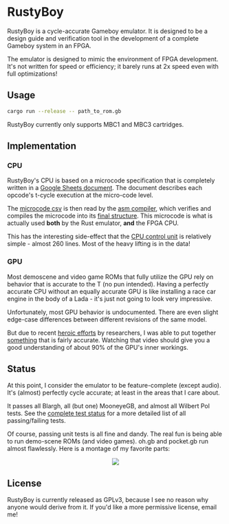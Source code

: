 # RustyBoy

RustyBoy is a cycle-accurate Gameboy emulator. It is designed to be a design guide and verification
tool in the development of a complete Gameboy system in an FPGA.

The emulator is designed to mimic the environment of FPGA development. It's not written for speed
or efficiency; it barely runs at 2x speed even with full optimizations!

## Usage

```bash
cargo run --release -- path_to_rom.gb
```

RustyBoy currently only supports MBC1 and MBC3 cartridges.

## Implementation

### CPU

RustyBoy's CPU is based on a microcode specification that is completely written in a [Google Sheets
document](https://docs.google.com/spreadsheets/d/1kMCDI1IlQtenE8m_Q8PhgFFZF4yk-pS-j0KrA0_e-DM/edit). The document describes each opcode's t-cycle execution at the micro-code level.

The [microcode csv](soc/instructions.csv) is then read by the [asm compiler](soc/src/cpu/asm), which verifies and compiles the microcode into its [final structure](soc/src/cpu/micro_code.rs). This microcode is what is actually used **both** by the Rust emulator, **and** the FPGA CPU.

This has the interesting side-effect that the [CPU control unit](soc/src/cpu/control_unit.rs) is
relatively simple - almost 260 lines. Most of the heavy lifting is in the data!

### GPU

Most demoscene and video game ROMs that fully utilize the GPU rely on behavior that is accurate to
the T (no pun intended). Having a perfectly accurate CPU without an equally accurate GPU is like
installing a race car engine in the body of a Lada - it's just not going to look very impressive.

Unfortunately, most GPU behavior is undocumented. There are even slight edge-case differences between different revisions of the same model.

But due to recent [heroic efforts](https://www.youtube.com/watch?v=HyzD8pNlpwI) by researchers, I
was able to put together [something](soc/src/gpu.rs) that is fairly accurate. Watching that video
should give you a good understanding of about 90% of the GPU's inner workings.

## Status

At this point, I consider the emulator to be feature-complete (except audio). It's (almost) perfectly cycle accurate; at least in the areas that I care about.

It passes all Blargh, all (but one) MooneyeGB, and almost all Wilbert Pol tests. See the [complete
test status](docs/test_details.md) for a more detailed list of all passing/failing tests.

Of course, passing unit tests is all fine and dandy. The real fun is being able to run demo-scene
ROMs (and video games). oh.gb and pocket.gb run almost flawlessly. Here is a montage of my favorite
parts:

<p align="center">
    <image src="docs/rustyboy.gif" />
</p>


## License

RustyBoy is currently released as GPLv3, because I see no reason why anyone would derive from it.
If you'd like a more permissive license, email me!
